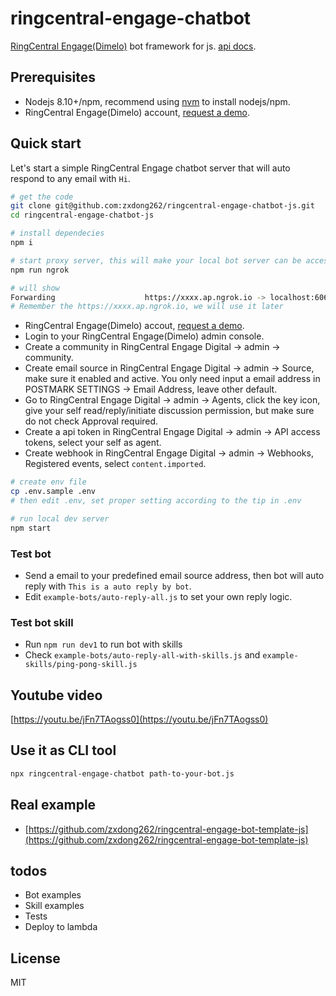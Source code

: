 
# ringcentral-engage-chatbot

[RingCentral Engage(Dimelo)](https://www.dimelo.com/en/dimelo-digital) bot framework for js. [api docs](https://github.com/ringcentral/ringcentral-api-specs/tree/master/specs/dimelo-api).

## Prerequisites

- Nodejs 8.10+/npm, recommend using [nvm](https://github.com/creationix/nvm) to install nodejs/npm.
- RingCentral Engage(Dimelo) account, [request a demo](http://site.dimelo.com/en/demo#schedule-demo).

## Quick start

Let's start a simple RingCentral Engage chatbot server that will auto respond to any email with `Hi`.

```bash
# get the code
git clone git@github.com:zxdong262/ringcentral-engage-chatbot-js.git
cd ringcentral-engage-chatbot-js

# install dependecies
npm i

# start proxy server, this will make your local bot server can be accessed by RingCentral service
npm run ngrok

# will show
Forwarding                    https://xxxx.ap.ngrok.io -> localhost:6066
# Remember the https://xxxx.ap.ngrok.io, we will use it later
```

- RingCentral Engage(Dimelo) accout, [request a demo](http://site.dimelo.com/en/demo#schedule-demo).
- Login to your RingCentral Engage(Dimelo) admin console.
- Create a community in RingCentral Engage Digital -> admin -> community.
- Create email source in RingCentral Engage Digital -> admin -> Source, make sure it enabled and active. You only need input a email address in POSTMARK SETTINGS -> Email Address, leave other default.
- Go to RingCentral Engage Digital -> admin -> Agents, click the key icon, give your self read/reply/initiate discussion permission, but make sure do not check Approval required.
- Create a api token in RingCentral Engage Digital -> admin -> API access tokens, select your self as agent.
- Create webhook in RingCentral Engage Digital -> admin -> Webhooks, Registered events, select `content.imported`.

```bash
# create env file
cp .env.sample .env
# then edit .env, set proper setting according to the tip in .env

# run local dev server
npm start
```

### Test bot

- Send a email to your predefined email source address, then bot will auto reply with `This is a auto reply by bot`.
- Edit `example-bots/auto-reply-all.js` to set your own reply logic.

### Test bot skill

- Run `npm run dev1` to run bot with skills
- Check `example-bots/auto-reply-all-with-skills.js` and `example-skills/ping-pong-skill.js`

## Youtube video

[https://youtu.be/jFn7TAogss0](https://youtu.be/jFn7TAogss0)

## Use it as CLI tool

```bash
npx ringcentral-engage-chatbot path-to-your-bot.js
```

## Real example

- [https://github.com/zxdong262/ringcentral-engage-bot-template-js](https://github.com/zxdong262/ringcentral-engage-bot-template-js)

## todos

- Bot examples
- Skill examples
- Tests
- Deploy to lambda

## License

MIT
